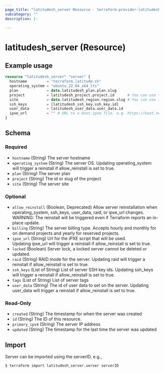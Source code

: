 ```yaml
---
page_title: "latitudesh_server Resource - terraform-provider-latitudesh"
subcategory: ""
description: |-
  
---
```


# latitudesh_server (Resource)



## Example usage

```terraform
resource "latitudesh_server" "server" {
  hostname         = "terraform.latitude.sh"
  operating_system = "ubuntu_22_04_x64_lts"
  plan             = data.latitudesh_plan.plan.slug
  project          = latitudesh_project.project.id      # You can use the project id or slug
  site             = data.latitudesh_region.region.slug # You can use the site id or slug
  ssh_keys         = [latitudesh_ssh_key.ssh_key.id]
  user_data        = latitudesh_user_data.user_data.id
  ipxe_url         = "" # URL to a boot.ipxe file. e.g. https://boot.netboot.xyz
}
```

<!-- schema generated by tfplugindocs -->
## Schema

### Required

- `hostname` (String) The server hostname
- `operating_system` (String) The server OS. 
				Updating operating_system will trigger a reinstall if allow_reinstall is set to true.
- `plan` (String) The server plan
- `project` (String) The id or slug of the project
- `site` (String) The server site

### Optional

- `allow_reinstall` (Boolean, Deprecated) Allow server reinstallation when operating_system, ssh_keys, user_data, raid, or ipxe_url changes.
				WARNING: The reinstall will be triggered even if Terraform reports an in-place update.
- `billing` (String) The server billing type. 
				Accepts hourly and monthly for on demand projects and yearly for reserved projects.
- `ipxe_url` (String) Url for the iPXE script that will be used.	
				Updating ipxe_url will trigger a reinstall if allow_reinstall is set to true.
- `locked` (Boolean) Server lock, a locked server cannot be deleted or updated.
- `raid` (String) RAID mode for the server. 
				Updating raid will trigger a reinstall if allow_reinstall is set to true.
- `ssh_keys` (List of String) List of server SSH key ids. 
				Updating ssh_keys will trigger a reinstall if allow_reinstall is set to true.
- `tags` (List of String) List of server tags
- `user_data` (String) The id of user data to set on the server. 
				Updating user_data will trigger a reinstall if allow_reinstall is set to true.

### Read-Only

- `created` (String) The timestamp for when the server was created
- `id` (String) The ID of this resource.
- `primary_ipv4` (String) The server IP address
- `updated` (String) The timestamp for the last time the server was updated

## Import
Server can be imported using the serverID, e.g.,

```sh
$ terraform import latitudesh_server.server serverID
```